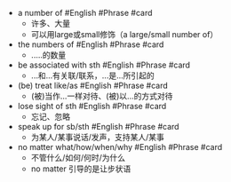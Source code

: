 - a number of #English #Phrase #card
	- 许多、大量
	- 可以用large或small修饰（a large/small number of）
- the numbers of #English #Phrase #card
	- .....的数量
- be associated with sth #English #Phrase #card
	- ...和...有关联/联系，...是...所引起的
- (be) treat like/as #English #Phrase #card
	- (被)当作...一样对待、(被)以...的方式对待
- lose sight of sth #English #Phrase #card
	- 忘记、忽略
- speak up for sb/sth #English #Phrase #card
	- 为某人/某事说话/发声，支持某人/某事
- no matter what/how/when/why #English #Phrase #card
	- 不管什么/如何/何时/为什么
	- no matter 引导的是让步状语